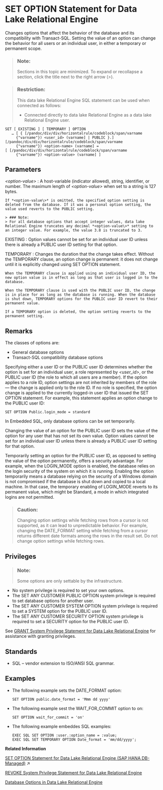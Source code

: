 <!-- loioa625da7584f21015a300a0dd2457eb57 -->

# SET OPTION Statement for Data Lake Relational Engine 

Changes options that affect the behavior of the database and its compatibility with Transact-SQL. Setting the value of an option can change the behavior for all users or an individual user, in either a temporary or permanent scope.



> ### Note:  
> Sections in this topic are minimized. To expand or recollapse a section, click the title next to the right arrow \(*\>*\).



> ### Restriction:  
> This data lake Relational Engine SQL statement can be used when connected as follows:
> 
> -   Connected directly to data lake Relational Engine as a data lake Relational Engine user.



```
SET [ EXISTING ] [ TEMPORARY ] OPTION
   … [ { [/pandoc/div/div/horizontalrule/codeblock/span/varname
     {"varname"}) <user_id> (varname] | PUBLIC }.][/pandoc/div/div/horizontalrule/codeblock/span/varname
     {"varname"}) <option-name> (varname] = [ [/pandoc/div/div/horizontalrule/codeblock/span/varname
     {"varname"}) <option-value> (varname] ]
```



<a name="loioa625da7584f21015a300a0dd2457eb57__set_option_parameters1"/>

## Parameters

 *<option-value\>*
 :   A host-variable \(indicator allowed\), string, identifier, or number. The maximum length of *<option-value\>* when set to a string is 127 bytes.

    If *<option-value\>* is omitted, the specified option setting is deleted from the database. If it was a personal option setting, the value used reverts to the PUBLIC setting.

    > ### Note:  
    > For all database options that accept integer values, data lake Relational Engine truncates any decimal *<option-value\>* setting to an integer value. For example, the value 3.8 is truncated to 3.

  EXISTING
 :   Option values cannot be set for an individual user ID unless there is already a PUBLIC user ID setting for that option.

  TEMPORARY
 :   Changes the duration that the change takes effect. Without the TEMPORARY clause, an option change is permanent: it does not change until it is explicitly changed using SET OPTION statement.

    When the TEMPORARY clause is applied using an individual user ID, the new option value is in effect as long as that user is logged in to the database.

    When the TEMPORARY clause is used with the PUBLIC user ID, the change is in place for as long as the database is running. When the database is shut down, TEMPORARY options for the PUBLIC user ID revert to their permanent value.

    If a TEMPORARY option is deleted, the option setting reverts to the permanent setting.

 

<a name="loioa625da7584f21015a300a0dd2457eb57__set_option_remarks1"/>

## Remarks

The classes of options are:

-   General database options
-   Transact-SQL compatibility database options

Specifying either a user ID or the PUBLIC user ID determines whether the option is set for an individual user, a role represented by *<user\_id\>*, or the PUBLIC user ID \(the role to which all users are a member\). If the option applies to a role ID, option settings are not inherited by members of the role — the change is applied only to the role ID. If no role is specified, the option change is applied to the currently logged-in user ID that issued the SET OPTION statement. For example, this statement applies an option change to the PUBLIC user ID:

```
SET OPTION Public.login_mode = standard
```

In Embedded SQL, only database options can be set temporarily.

Changing the value of an option for the PUBLIC user ID sets the value of the option for any user that has not set its own value. Option values cannot be set for an individual user ID unless there is already a PUBLIC user ID setting for that option.

Temporarily setting an option for the PUBLIC user ID, as opposed to setting the value of the option permanently, offers a security advantage. For example, when the LOGIN\_MODE option is enabled, the database relies on the login security of the system on which it is running. Enabling the option temporarily means a database relying on the security of a Windows domain is not compromised if the database is shut down and copied to a local machine. In that case, the temporary enabling of LOGIN\_MODE reverts to its permanent value, which might be Standard, a mode in which integrated logins are not permitted.

> ### Caution:  
> Changing option settings while fetching rows from a cursor is not supported, as it can lead to unpredictable behavior. For example, changing the DATE\_FORMAT setting while fetching from a cursor returns different date formats among the rows in the result set. Do not change option settings while fetching rows.



<a name="loioa625da7584f21015a300a0dd2457eb57__set_option_privileges1"/>

## Privileges



### 

> ### Note:  
> Some options are only settable by the infrastructure.

-   No system privilege is required to set your own options.
-   The SET ANY CUSTOMER PUBLIC OPTION system privilege is required to set database options for another user.
-   The SET ANY CUSTOMER SYSTEM OPTION system privilege is required to set a SYSTEM option for the PUBLIC user ID.
-   The SET ANY CUSTOMER SECURITY OPTION system privilege is required to set a SECURITY option for the PUBLIC user ID.

See [GRANT System Privilege Statement for Data Lake Relational Engine](grant-system-privilege-statement-for-data-lake-relational-engine-a3dfcb0.md) for assistance with granting privileges.



<a name="loioa625da7584f21015a300a0dd2457eb57__set_option_standards1"/>

## Standards

-   SQL – vendor extension to ISO/ANSI SQL grammar.



<a name="loioa625da7584f21015a300a0dd2457eb57__set_option_examples1"/>

## Examples

-   The following example sets the DATE\_FORMAT option:

    ```
    SET OPTION public.date_format = 'Mmm dd yyyy'
    ```

-   The following example sest the WAIT\_FOR\_COMMIT option to on:

    ```
    SET OPTION wait_for_commit = 'on'
    ```

-   The following example embeddes SQL examples:

    ```
    EXEC SQL SET OPTION :user.:option_name = :value;
    EXEC SQL SET TEMPORARY OPTION Date_format = 'mm/dd/yyyy';
    ```


**Related Information**  


[SET OPTION Statement for Data Lake Relational Engine (SAP HANA DB-Managed)](https://help.sap.com/viewer/a898e08b84f21015969fa437e89860c8/2023_1_QRC/en-US/84a37a4b73ff4ba1ae53aad6b4c94803.html "Changes options that affect the behavior of the database and its compatibility with Transact-SQL. Setting the value of an option can change the behavior for all users or an individual user, in either a temporary or permanent scope.") :arrow_upper_right:

[REVOKE System Privilege Statement for Data Lake Relational Engine](revoke-system-privilege-statement-for-data-lake-relational-engine-a3eadda.md "Removes specific system privileges from specific users and the right to administer the privilege.")

[Database Options in Data Lake Relational Engine](../090-database-options/database-options-in-data-lake-relational-engine-a629349.md "Database options and Interactive SQL options customize and modify database behavior.")

